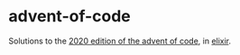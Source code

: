# advent-of-code

Solutions to the [2020 edition of the advent of code](https://adventofcode.com/2020), in [elixir](https://elixir-lang.org/).
